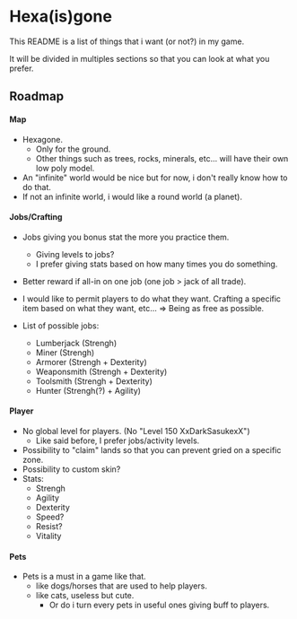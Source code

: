 
# Hexa(is)gone

This README is a list of things that i want (or not?) in my game.

It will be divided in multiples sections so that you can look at what you prefer.



## Roadmap

#### Map
- Hexagone.
    - Only for the ground.
    - Other things such as trees, rocks, minerals, etc... will have their own low poly model.
- An "infinite" world would be nice but for now, i don't really know how to do that.
- If not an infinite world, i would like a round world (a planet).

#### Jobs/Crafting
- Jobs giving you bonus stat the more you practice them.
    - Giving levels to jobs?
    - I prefer giving stats based on how many times you do something.
- Better reward if all-in on one job (one job > jack of all trade).
- I would like to permit players to do what they want. Crafting a specific item based on what they want, etc... => Being as free as possible.

- List of possible jobs:
    - Lumberjack (Strengh)
    - Miner (Strengh)
    - Armorer (Strengh + Dexterity)
    - Weaponsmith (Strengh + Dexterity)
    - Toolsmith (Strengh + Dexterity)
    - Hunter (Strengh(?) + Agility)

#### Player
- No global level for players. (No "Level 150 XxDarkSasukexX")
    - Like said before, I prefer jobs/activity levels.
- Possibility to "claim" lands so that you can prevent gried on a specific zone.
- Possibility to custom skin?
- Stats:
    - Strengh
    - Agility
    - Dexterity
    - Speed?
    - Resist?
    - Vitality

#### Pets
- Pets is a must in a game like that.
    - like dogs/horses that are used to help players.
    - like cats, useless but cute.
        - Or do i turn every pets in useful ones giving buff to players.


